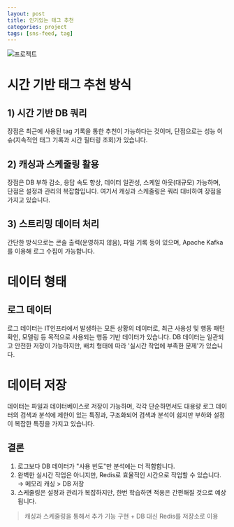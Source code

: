 ```yaml
---
layout: post
title: 인기있는 태그 추천
categories: project
tags: [sns-feed, tag]
---
```

![프로젝트](https://es.celoxis.com/cassets/img/pmc/project-management.png)

# 시간 기반 태그 추천 방식

## 1) 시간 기반 DB 쿼리

장점은 최근에 사용된 tag 기록을 통한 추천이 가능하다는 것이며, 단점으로는 성능 이슈(지속적인 태그 기록과 시간 필터링 조회)가 있습니다.

## 2) 캐싱과 스케줄링 활용

장점은 DB 부하 감소, 응답 속도 향상, 데이터 일관성, 스케일 아웃(대규모) 가능하며, 단점은 설정과 관리의 복잡함입니다. 여기서 캐싱과 스케줄링은 쿼리 대비하여 장점을 가지고 있습니다.

## 3) 스트리밍 데이터 처리

간단한 방식으로는 콘솔 출력(운영하지 않음), 파일 기록 등이 있으며, Apache Kafka를 이용해 로그 수집이 가능합니다.

# 데이터 형태

## 로그 데이터

로그 데이터는 IT인프라에서 발생하는 모든 상황의 데이터로, 최근 사용성 및 행동 패턴 확인, 모델링 등 목적으로 사용되는 행동 기반 데이터가 있습니다. DB 데이터는 일관되고 안전한 저장이 가능하지만, 배치 형태에 따라 '실시간 작업에 부족한 문제'가 있습니다.

# 데이터 저장
데이터는 파일과 데이터베이스로 저장이 가능하며, 각각 단순하면서도 대용량 로그 데이터의 검색과 분석에 제한이 있는 특징과, 구조화되어 검색과 분석이 쉽지만 부하와 설정이 복잡한 특징을 가지고 있습니다.

## 결론

1. 로그보다 DB 데이터가 "사용 빈도"만 분석에는 더 적합합니다.
2. 완벽한 실시간 작업은 아니지만, Redis로 효율적인 시간으로 작업할 수 있습니다. → 메모리 캐싱 > DB 저장
3. 스케줄링은 설정과 관리가 복잡하지만, 한번 학습하면 적용은 간편해질 것으로 예상됩니다.

> 캐싱과 스케줄링을 통해서 추가 기능 구현 + DB 대신 Redis를 저장소로 이용
